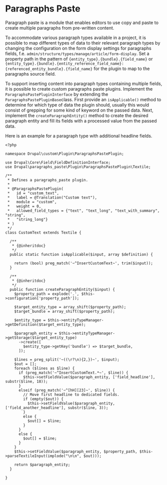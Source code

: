 # Paragraphs Paste

Paragraph paste is a module that enables editors to use copy and paste to create multiple paragraphs from pre-written content.

To accommodate various paragraph types available in a project, it is possible to map different types of data to their relevant paragraph types by changing the configuration on the form display settings for paragraphs fields, f.e. `admin/structure/types/manage/article/form-display`. Set a property path in the pattern of `{entity_type}.{bundle}.{field_name}` or `{entity_type}.{bundle}.{entity_reference_field_name}:{referenced_entity_bundle}.{field_name}` for the plugin to map to the paragraphs source field.

To support inserting content into paragraph types containing multiple fields, it is possible to create custom paragraphs paste plugins. Implement the `ParagraphsPastePluginInterface` by extending the `ParagraphsPastePluginBase`class.
First provide an `isApplicable()` method to determine for which type of data the plugin should, usually this would consist of grepping for some kind of keyword on the passed data. Next, implement the `createParagraphEntity()` method to create the desired paragraph entity and fill its fields with a processed value from the passed data.

Here is an example for a paragraph type with additional headline fields.

```
<?php

namespace Drupal\custom\Plugin\ParagraphsPastePlugin;

use Drupal\Core\Field\FieldDefinitionInterface;
use Drupal\paragraphs_paste\Plugin\ParagraphsPastePlugin\Textile;

/**
 * Defines a paragraphs_paste plugin.
 *
 * @ParagraphsPastePlugin(
 *   id = "custom_text",
 *   label = @Translation("Custom text"),
 *   module = "custom",
 *   weight = 0,
 *   allowed_field_types = {"text", "text_long", "text_with_summary", "string",
 *   "string_long"}
 * )
 */
class CustomText extends Textile {

  /**
   * {@inheritdoc}
   */
  public static function isApplicable($input, array $definition) {

    return (bool) preg_match('~^InsertCustomText~', trim($input));
  }

  /**
   * {@inheritdoc}
   */
  public function createParagraphEntity($input) {
    $property_path = explode('.', $this->configuration['property_path']);

    $target_entity_type = array_shift($property_path);
    $target_bundle = array_shift($property_path);

    $entity_type = $this->entityTypeManager->getDefinition($target_entity_type);

    $paragraph_entity = $this->entityTypeManager->getStorage($target_entity_type)
      ->create([
        $entity_type->getKey('bundle') => $target_bundle,
      ]);

    $lines = preg_split('~((\r?\n){2,})~', $input);
    $out = [];
    foreach ($lines as $line) {
      if (preg_match('~^InsertCustomText.*~', $line)) {
        $this->setFieldValue($paragraph_entity, ['field_headline'], substr($line, 18));
      }
      elseif (preg_match('~^[hH][23]~', $line)) {
        // Move first headline to dedicated fields.
        if (empty($out)) {
          $this->setFieldValue($paragraph_entity, ['field_another_headline'], substr($line, 3));
        }
        else {
          $out[] = $line;
        }
      }
      else {
        $out[] = $line;
      }
    }
    $this->setFieldValue($paragraph_entity, $property_path, $this->parseTextileInput(implode("\n\n", $out)));

    return $paragraph_entity;
  }

}
```
